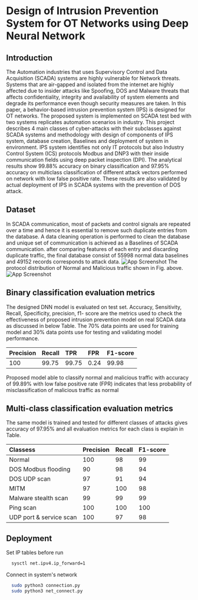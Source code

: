 # Design of Intrusion Prevention System for OT Networks using Deep Neural Network

## Introduction
  The Automation industries that uses Supervisory Control and Data Acquisition (SCADA) systems are
highly vulnerable for Network threats. Systems that are air-gapped and isolated from the internet are
highly affected due to insider attacks like Spoofing, DOS and Malware threats that affects confidentiality,
integrity and availability of system elements and degrade its performance even though security measures are
taken. In this paper, a behavior-based intrusion prevention system (IPS) is designed for OT networks. The
proposed system is implemented on SCADA test bed with two systems replicates automation scenarios in
industry. 
  This project describes 4 main classes of cyber-attacks with their subclasses against SCADA systems
and methodology with design of components of IPS system, database creation, Baselines and deployment of
system in environment. IPS system identifies not only IT protocols but also Industry Control System (ICS)
protocols Modbus and DNP3 with their inside communication fields using deep packet inspection (DPI).
The analytical results show 99.88% accuracy on binary classification and 97.95% accuracy on multiclass
classification of different attack vectors performed on network with low false positive rate. These results are
also validated by actual deployment of IPS in SCADA systems with the prevention of DOS attack.


## Dataset
  In SCADA communication, most of packets and control signals are repeated over a time and hence it
is essential to remove such duplicate entries from the database. A data cleaning operation is performed to
clean the database and unique set of communication is achieved as a Baselines of SCADA communication.
after comparing features of each entry and discarding duplicate traffic, the final database consist of 55998
normal data baselines and 49152 records corresponds to attack data.
 ![App Screenshot](https://via.placeholder.com/468x300?text=App+Screenshot+Here)
 The protocol distribution of Normal and Malicious traffic shown in Fig. above.
 ![App Screenshot](https://via.placeholder.com/468x300?text=App+Screenshot+Here)
 
 
## Binary classification evaluation metrics
  The designed DNN model is evaluated on test set. Accuracy, Sensitivity, Recall, Specificity, precision, f1-
score are the metrics used to check the effectiveness of proposed intrusion prevention model on real SCADA
data as discussed in below Table. The 70% data points are used for training model and 30% data points use
for testing and validating model performance.

| Precision | Recall    | TPR | FPR | F1-score |
| :-------- | :------- | :--- |:--- |:-------- |
| 100       | 99.75    | 99.75| 0.24| 99.98    |

Proposed model able to classify normal and malicious traffic with accuracy of 99.89% with low false
positive rate (FPR) indicates that less probability of misclassification of malicious traffic as normal

## Multi-class classification evaluation metrics
  The same model is trained and tested for different classes of attacks gives accuracy of 97.95% and all
evaluation metrics for each class is explain in Table.

| Classess               | Precision | Recall | F1-score |
| :--------------------- | :-------- | :----- |:-------- |
| Normal                 | 100       | 98     | 99       |
| DOS Modbus flooding    | 90        | 98     | 94       |
| DOS UDP scan           | 97        | 91     | 94       |
| MITM                   | 97        | 100    | 98       |
| Malware stealth scan   | 99        | 99     | 99       |
| Ping scan              | 100       | 100    | 100      |
| UDP port & service scan| 100       | 97     | 98       |


## Deployment

Set IP tables before run

```bash
  sysctl net.ipv4.ip_forward=1
```
Connect in system's network
```bash
  sudo python3 connection.py
  sudo python3 net_connect.py
```
